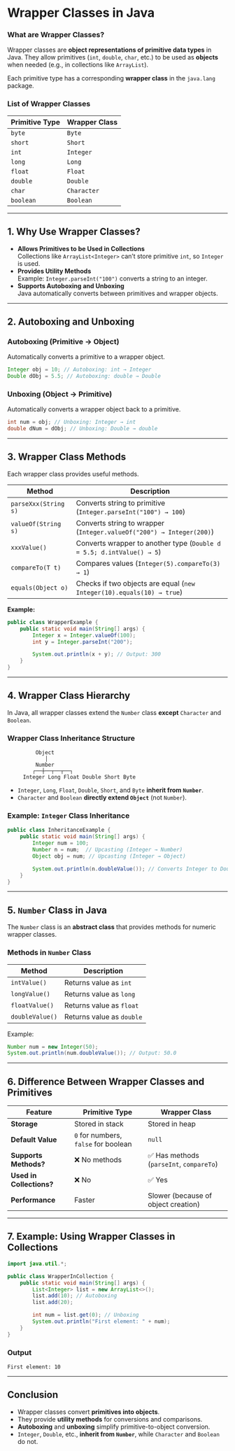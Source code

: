 # **Wrapper Classes in Java**

### **What are Wrapper Classes?**
Wrapper classes are **object representations of primitive data types** in Java. They allow primitives (`int`, `double`, `char`, etc.) to be used as **objects** when needed (e.g., in collections like `ArrayList`).  

Each primitive type has a corresponding **wrapper class** in the `java.lang` package.

### **List of Wrapper Classes**
| **Primitive Type** | **Wrapper Class** |
|--------------------|------------------|
| `byte`            | `Byte`            |
| `short`           | `Short`           |
| `int`             | `Integer`         |
| `long`            | `Long`            |
| `float`           | `Float`           |
| `double`          | `Double`          |
| `char`            | `Character`       |
| `boolean`         | `Boolean`         |

---

## **1. Why Use Wrapper Classes?**
- **Allows Primitives to be Used in Collections**  
  Collections like `ArrayList<Integer>` can’t store primitive `int`, so `Integer` is used.
- **Provides Utility Methods**  
  Example: `Integer.parseInt("100")` converts a string to an integer.
- **Supports Autoboxing and Unboxing**  
  Java automatically converts between primitives and wrapper objects.

---

## **2. Autoboxing and Unboxing**
### **Autoboxing (Primitive → Object)**
Automatically converts a primitive to a wrapper object.
```java
Integer obj = 10; // Autoboxing: int → Integer
Double dObj = 5.5; // Autoboxing: double → Double
```

### **Unboxing (Object → Primitive)**
Automatically converts a wrapper object back to a primitive.
```java
int num = obj; // Unboxing: Integer → int
double dNum = dObj; // Unboxing: Double → double
```

---

## **3. Wrapper Class Methods**
Each wrapper class provides useful methods.

| **Method** | **Description** |
|------------|---------------|
| `parseXxx(String s)` | Converts string to primitive (`Integer.parseInt("100") → 100`) |
| `valueOf(String s)` | Converts string to wrapper (`Integer.valueOf("200") → Integer(200)`) |
| `xxxValue()` | Converts wrapper to another type (`Double d = 5.5; d.intValue() → 5`) |
| `compareTo(T t)` | Compares values (`Integer(5).compareTo(3) → 1`) |
| `equals(Object o)` | Checks if two objects are equal (`new Integer(10).equals(10) → true`) |

**Example:**
```java
public class WrapperExample {
    public static void main(String[] args) {
        Integer x = Integer.valueOf(100);
        int y = Integer.parseInt("200");

        System.out.println(x + y); // Output: 300
    }
}
```

---

## **4. Wrapper Class Hierarchy**
In Java, all wrapper classes extend the `Number` class **except** `Character` and `Boolean`.

### **Wrapper Class Inheritance Structure**
```
         Object
            │
         Number
        ┌──┼──┬──┬──┐
     Integer Long Float Double Short Byte
```
- `Integer`, `Long`, `Float`, `Double`, `Short`, and `Byte` **inherit from `Number`**.
- `Character` and `Boolean` **directly extend `Object`** (not `Number`).

### **Example: `Integer` Class Inheritance**
```java
public class InheritanceExample {
    public static void main(String[] args) {
        Integer num = 100;
        Number n = num;  // Upcasting (Integer → Number)
        Object obj = num; // Upcasting (Integer → Object)

        System.out.println(n.doubleValue()); // Converts Integer to Double
    }
}
```

---

## **5. `Number` Class in Java**
The `Number` class is an **abstract class** that provides methods for numeric wrapper classes.

### **Methods in `Number` Class**
| **Method** | **Description** |
|------------|---------------|
| `intValue()` | Returns value as `int` |
| `longValue()` | Returns value as `long` |
| `floatValue()` | Returns value as `float` |
| `doubleValue()` | Returns value as `double` |

Example:
```java
Number num = new Integer(50);
System.out.println(num.doubleValue()); // Output: 50.0
```

---

## **6. Difference Between Wrapper Classes and Primitives**
| Feature | Primitive Type | Wrapper Class |
|---------|---------------|--------------|
| **Storage** | Stored in stack | Stored in heap |
| **Default Value** | `0` for numbers, `false` for boolean | `null` |
| **Supports Methods?** | ❌ No methods | ✅ Has methods (`parseInt`, `compareTo`) |
| **Used in Collections?** | ❌ No | ✅ Yes |
| **Performance** | Faster | Slower (because of object creation) |

---

## **7. Example: Using Wrapper Classes in Collections**
```java
import java.util.*;

public class WrapperInCollection {
    public static void main(String[] args) {
        List<Integer> list = new ArrayList<>();
        list.add(10); // Autoboxing
        list.add(20);

        int num = list.get(0); // Unboxing
        System.out.println("First element: " + num);
    }
}
```
### **Output**
```
First element: 10
```

---

## **Conclusion**
- Wrapper classes convert **primitives into objects**.
- They provide **utility methods** for conversions and comparisons.
- **Autoboxing** and **unboxing** simplify primitive-to-object conversion.
- `Integer`, `Double`, etc., **inherit from `Number`**, while `Character` and `Boolean` do not.


